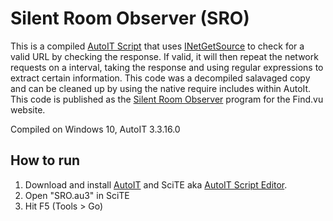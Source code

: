 # Silent Room Observer (SRO)
This is a compiled [AutoIT Script](https://www.autoitscript.com/) that uses [INetGetSource](https://www.autoitscript.com/autoit3/docs/libfunctions/_INetGetSource.htm) to check for a valid URL by checking the response. If valid, it will then repeat the network requests on a interval, taking the response and using regular expressions to extract certain information. This code was a decompiled salavaged copy and can be cleaned up by using the native require includes within AutoIt. This code is published as the [Silent Room Observer](https://find.vu/downloads/sro/) program for the Find.vu website.

Compiled on Windows 10, AutoIT 3.3.16.0

## How to run
1. Download and install [AutoIT](https://www.autoitscript.com/site/autoit/downloads/) and SciTE aka [AutoIT Script Editor](https://www.autoitscript.com/site/autoit-script-editor/).
2. Open "SRO.au3" in SciTE
3. Hit F5 (Tools > Go)
